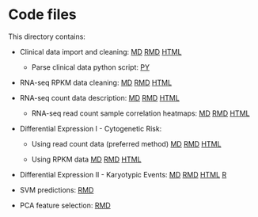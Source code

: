 Code files
==========

This directory contains:

- Clinical data import and cleaning: [MD](https://github.com/rdocking/stat540-group-project-aml-cnv/blob/master/code/import_and_clean_clinical_data.md) [RMD](https://github.com/rdocking/stat540-group-project-aml-cnv/blob/master/code/import_and_clean_clinical_data.Rmd) [HTML](https://github.com/rdocking/stat540-group-project-aml-cnv/blob/master/code/import_and_clean_clinical_data.html)
  
  - Parse clinical data python script: [PY](https://github.com/rdocking/stat540-group-project-aml-cnv/blob/master/code/parse_supplementary_table.py)

- RNA-seq RPKM data cleaning: [MD](https://github.com/rdocking/stat540-group-project-aml-cnv/blob/master/code/clean_rna_seq_data.md) [RMD](https://github.com/rdocking/stat540-group-project-aml-cnv/blob/master/code/clean_rna_seq_data.Rmd) [HTML](https://github.com/rdocking/stat540-group-project-aml-cnv/blob/master/code/clean_rna_seq_data.html)

- RNA-seq count data description: [MD](https://github.com/rdocking/stat540-group-project-aml-cnv/blob/master/code/import_and_describe_count_data.md) [RMD](https://github.com/rdocking/stat540-group-project-aml-cnv/blob/master/code/import_and_describe_count_data.Rmd) [HTML](https://github.com/rdocking/stat540-group-project-aml-cnv/blob/master/code/import_and_describe_count_data.html)

  - RNA-seq read count sample correlation heatmaps: [MD](https://github.com/rdocking/stat540-group-project-aml-cnv/blob/master/code/rna_seq_count_data_corr_heatmap.md) [RMD](https://github.com/rdocking/stat540-group-project-aml-cnv/blob/master/code/rna_seq_count_data_corr_heatmap.Rmd) [HTML](https://github.com/rdocking/stat540-group-project-aml-cnv/blob/master/code/rna_seq_count_data_corr_heatmap.html)
  
- Differential Expression I - Cytogenetic Risk: 
  - Using read count data (preferred method) [MD](https://github.com/rdocking/stat540-group-project-aml-cnv/blob/master/code/explore_rna_seq_count_data.md) [RMD](https://github.com/rdocking/stat540-group-project-aml-cnv/blob/master/code/explore_rna_seq_count_data.Rmd) [HTML](https://github.com/rdocking/stat540-group-project-aml-cnv/blob/master/code/explore_rna_seq_count_data.html)
  
  - Using RPKM data [MD](https://github.com/rdocking/stat540-group-project-aml-cnv/blob/master/code/rna_seq_diff_expr_analysis_RPKM.md) [RMD](https://github.com/rdocking/stat540-group-project-aml-cnv/blob/master/code/rna_seq_diff_expr_analysis_RPKM.Rmd) [HTML](https://github.com/rdocking/stat540-group-project-aml-cnv/blob/master/code/rna_seq_diff_expr_analysis_RPKM.html)

- Differential Expression II - Karyotypic Events: [MD](https://github.com/rdocking/stat540-group-project-aml-cnv/blob/master/code/Bayly_rna_seq_diff_exp_analysis.md) [RMD](https://github.com/rdocking/stat540-group-project-aml-cnv/blob/master/code/Bayly_rna_seq_diff_exp_analysis.Rmd) [HTML](https://github.com/rdocking/stat540-group-project-aml-cnv/blob/master/code/Bayly_rna_seq_diff_exp_analysis.html) [R](https://github.com/rdocking/stat540-group-project-aml-cnv/blob/master/code/Bayly_rna_seq_diff_exp_analysis.R)

- SVM predictions: [RMD](https://github.com/rdocking/stat540-group-project-aml-cnv/blob/master/code/svm_predictions.Rmd)

- PCA feature selection: [RMD](https://github.com/rdocking/stat540-group-project-aml-cnv/blob/master/code/pca_feature_selection.rmd)

